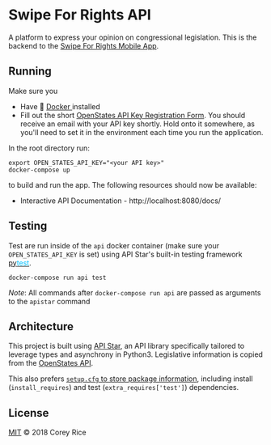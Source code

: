 # Swipe For Rights API
A platform to express your opinion on congressional legislation.  This is the backend to the [Swipe For Rights Mobile App](github.com/CoreyAR/swipe-for-rights-mobile).

## Running
Make sure you

* Have 🐳 [Docker ](https://docs.docker.com/) installed
* Fill out the short [OpenStates API Key Registration Form](https://openstates.org/api/register/).  You should receive an email with your API key shortly. Hold onto it somewhere, as you'll need to set it in the environment each time you run the application.

In the root directory run:

```
export OPEN_STATES_API_KEY="<your API key>"
docker-compose up
```

to build and run the app.  The following resources should now be available:

* Interactive API Documentation - http://localhost:8080/docs/


## Testing
Test are run inside of the `api` docker container (make sure your `OPEN_STATES_API_KEY` is set) using API Star's built-in testing framework [py<span style="color: deepskyblue">test</span>](https://docs.pytest.org/en/latest/).

```
docker-compose run api test
```

*Note*: All commands after `docker-compose run api` are passed as arguments to the `apistar` command

## Architecture
This project is built using [API Star](https://github.com/encode/apistar), an API library specifically tailored to leverage types and asynchrony in Python3.  Legislative information is copied from the [OpenStates API](http://docs.openstates.org/).

This also prefers [`setup.cfg` to store package information](http://setuptools.readthedocs.io/en/latest/setuptools.html#configuring-setup-using-setup-cfg-files), including install (`install_requires`) and test (`extra_requires['test']`) dependencies.

## License
[MIT](LICENSE) © 2018 Corey Rice
